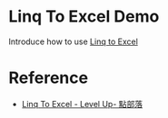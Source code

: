 Linq To Excel Demo
===============
Introduce how to use [Linq to Excel](https://code.google.com/p/linqtoexcel/)

Reference
=========
* [Linq To Excel - Level Up- 點部落](http://www.dotblogs.com.tw/larrynung/archive/2010/12/02/19868.aspx)
